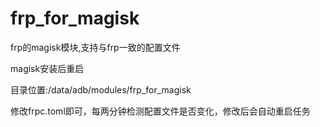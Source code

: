 # frp_for_magisk
frp的magisk模块,支持与frp一致的配置文件

magisk安装后重启

目录位置:/data/adb/modules/frp_for_magisk

修改frpc.toml即可，每两分钟检测配置文件是否变化，修改后会自动重启任务
